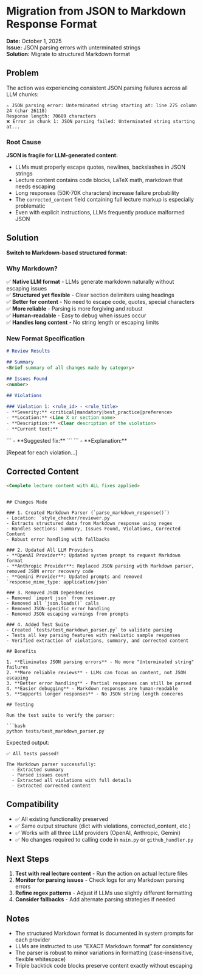 # Migration from JSON to Markdown Response Format

**Date:** October 1, 2025  
**Issue:** JSON parsing errors with unterminated strings  
**Solution:** Migrate to structured Markdown format

## Problem

The action was experiencing consistent JSON parsing failures across all LLM chunks:

```
⚠️ JSON parsing error: Unterminated string starting at: line 275 column 24 (char 26118)
Response length: 70689 characters
❌ Error in chunk 1: JSON parsing failed: Unterminated string starting at...
```

### Root Cause

**JSON is fragile for LLM-generated content:**
- LLMs must properly escape quotes, newlines, backslashes in JSON strings
- Lecture content contains code blocks, LaTeX math, markdown that needs escaping
- Long responses (50K-70K characters) increase failure probability
- The `corrected_content` field containing full lecture markup is especially problematic
- Even with explicit instructions, LLMs frequently produce malformed JSON

## Solution

**Switch to Markdown-based structured format:**

### Why Markdown?

✅ **Native LLM format** - LLMs generate markdown naturally without escaping issues  
✅ **Structured yet flexible** - Clear section delimiters using headings  
✅ **Better for content** - No need to escape code, quotes, special characters  
✅ **More reliable** - Parsing is more forgiving and robust  
✅ **Human-readable** - Easy to debug when issues occur  
✅ **Handles long content** - No string length or escaping limits  

### New Format Specification

```markdown
# Review Results

## Summary
<Brief summary of all changes made by category>

## Issues Found
<number>

## Violations

### Violation 1: <rule_id> - <rule_title>
- **Severity:** <critical|mandatory|best_practice|preference>
- **Location:** <Line X or section name>
- **Description:** <Clear description of the violation>
- **Current text:**
```
<Exact text that violates the rule>
```
- **Suggested fix:**
```
<Exact corrected text>
```
- **Explanation:** <Why this change is needed per the rule>

[Repeat for each violation...]

## Corrected Content

```markdown
<Complete lecture content with ALL fixes applied>
```
```

## Changes Made

### 1. Created Markdown Parser (`parse_markdown_response()`)
- Location: `style_checker/reviewer.py`
- Extracts structured data from Markdown response using regex
- Handles sections: Summary, Issues Found, Violations, Corrected Content
- Robust error handling with fallbacks

### 2. Updated All LLM Providers
- **OpenAI Provider**: Updated system prompt to request Markdown format
- **Anthropic Provider**: Replaced JSON parsing with Markdown parser, removed JSON error recovery code
- **Gemini Provider**: Updated prompts and removed `response_mime_type: application/json`

### 3. Removed JSON Dependencies
- Removed `import json` from reviewer.py
- Removed all `json.loads()` calls
- Removed JSON-specific error handling
- Removed JSON escaping warnings from prompts

### 4. Added Test Suite
- Created `tests/test_markdown_parser.py` to validate parsing
- Tests all key parsing features with realistic sample responses
- Verified extraction of violations, summary, and corrected content

## Benefits

1. **Eliminates JSON parsing errors** - No more "Unterminated string" failures
2. **More reliable reviews** - LLMs can focus on content, not JSON escaping
3. **Better error handling** - Partial responses can still be parsed
4. **Easier debugging** - Markdown responses are human-readable
5. **Supports longer responses** - No JSON string length concerns

## Testing

Run the test suite to verify the parser:

```bash
python tests/test_markdown_parser.py
```

Expected output:
```
✅ All tests passed!

The Markdown parser successfully:
  - Extracted summary
  - Parsed issues count
  - Extracted all violations with full details
  - Extracted corrected content
```

## Compatibility

- ✅ All existing functionality preserved
- ✅ Same output structure (dict with violations, corrected_content, etc.)
- ✅ Works with all three LLM providers (OpenAI, Anthropic, Gemini)
- ✅ No changes required to calling code in `main.py` or `github_handler.py`

## Next Steps

1. **Test with real lecture content** - Run the action on actual lecture files
2. **Monitor for parsing issues** - Check logs for any Markdown parsing errors
3. **Refine regex patterns** - Adjust if LLMs use slightly different formatting
4. **Consider fallbacks** - Add alternate parsing strategies if needed

## Notes

- The structured Markdown format is documented in system prompts for each provider
- LLMs are instructed to use "EXACT Markdown format" for consistency
- The parser is robust to minor variations in formatting (case-insensitive, flexible whitespace)
- Triple backtick code blocks preserve content exactly without escaping
